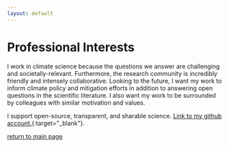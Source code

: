 ```yaml
---
layout: default
---
```


# Professional Interests

I work in climate science because the questions we answer are challenging and societally-relevant. Furthermore, the research community is incredibly friendly and intensely collaborative. Looking to the future, I want my work to inform climate policy and mitigation efforts in addition to answering open questions in the scientific literature. I also want my work to be surrounded by colleagues with similar motivation and values.

<!-- Talk about climate impacts on under-resourced communities, and the global south. -->

<!-- [link to PREFIRE article highlighting the work of graduate studets](https://prefire.ssec.wisc.edu/news/2022/04/06/scientific.html){:target="_blank"} -->

I support open-source, transparent, and sharable science. [Link to my github account.](https://github.com/jshaw35){:target="_blank"}.

[return to main page](./)
